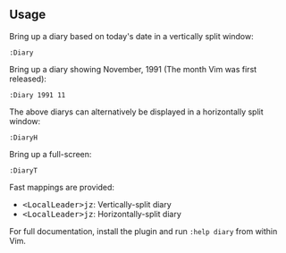 Usage
-----

Bring up a diary based on today's date in a vertically split window:

    :Diary

Bring up a diary showing November, 1991 (The month Vim was first released):

    :Diary 1991 11

The above diarys can alternatively be displayed in a horizontally split
window:

    :DiaryH

Bring up a full-screen:

    :DiaryT

Fast mappings are provided:

* <kbd>&lt;LocalLeader&gt;jz</kbd>: Vertically-split diary
* <kbd>&lt;LocalLeader&gt;jz</kbd>: Horizontally-split diary

For full documentation, install the plugin and run `:help diary` from within
Vim.

[1]: https://github.com/tpope/vim-pathogen
